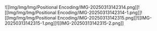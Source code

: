 ![[Img/Img/Img/Positional Encoding/IMG-20250313142314.png]]![[Img/Img/Img/Positional Encoding/IMG-20250313142314-1.png]]![[Img/Img/Img/Positional Encoding/IMG-20250313142315.png]]![[IMG-20250313142315-1.png]]![[IMG-20250313142315-2.png]]